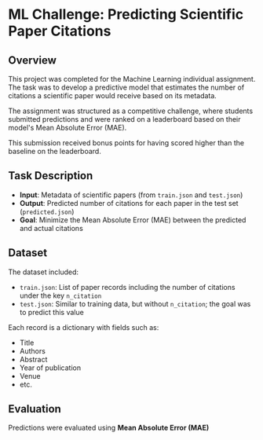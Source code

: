 # ML Challenge: Predicting Scientific Paper Citations

## Overview

This project was completed for the Machine Learning individual assignment.  
The task was to develop a predictive model that estimates the number of citations a scientific paper would receive based on its metadata.

The assignment was structured as a competitive challenge, where students submitted predictions and were ranked on a leaderboard based on their model's Mean Absolute Error (MAE).

This submission received bonus points for having scored higher than the baseline on the leaderboard. 

## Task Description

- **Input**: Metadata of scientific papers (from `train.json` and `test.json`)
- **Output**: Predicted number of citations for each paper in the test set (`predicted.json`)
- **Goal**: Minimize the Mean Absolute Error (MAE) between the predicted and actual citations

## Dataset

The dataset included:
- `train.json`: List of paper records including the number of citations under the key `n_citation`
- `test.json`: Similar to training data, but without `n_citation`; the goal was to predict this value

Each record is a dictionary with fields such as:
- Title
- Authors
- Abstract
- Year of publication
- Venue
- etc.

## Evaluation

Predictions were evaluated using **Mean Absolute Error (MAE)** 

